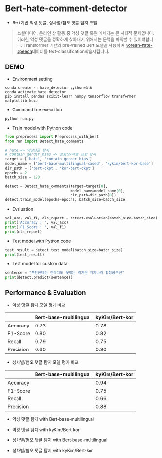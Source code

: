 # Bert-hate-comment-detector
- Bert기반 악성 댓글, 성차별/혐오 댓글 탐지 모델
> 소셜미디어, 온라인 상 활동 중 악성 댓글 혹은 메세지는 큰 사회적 문제입니다.
> 이러한 악성 댓글을 정확하게 찾아내기 위해서는 문맥을 파악할 수 있어야합니다.
> Transformer 기반의 pre-trained Bert 모델을 사용하여 [Korean-hate-speech](https://github.com/kocohub/korean-hate-speech)데이터를 text-classification학습시킵니다.

## DEMO
- Environment setting
```
conda create -n hate_detector python=3.8
conda activate hate_detector
pip install pandas scikit-learn numpy tensorflow transformer matplotlib koco
```
- Command line execution
```
python run.py
```

- Train model with Python code
```python
from preprocess import Preprocess_with_bert
from run import Detect_hate_comments

# hate => 악성댓글 탐지
# contain_gender_bias => 성혐오/차별 표현 탐지
target = ['hate', 'contain_gender_bias']
model_name = ['bert-base-multilingual-cased', 'kykim/bert-kor-base']
dir_path = ['bert-ckpt', 'kor-bert-ckpt']
epochs = 2
batch_size = 128

detect = Detect_hate_comments(target=target[0], 
                              model_name=model_name[0], 
                              dir_path=dir_path[0])
detect.train_model(epochs=epochs, batch_size=batch_size)
```

- Evaluation
```python
val_acc, val_f1, cls_report = detect.evaluation(batch_size=batch_size)
print('Accuracy : ', val_acc)
print('F1_Score : ', val_f1)
print(cls_report)
```

- Test model with Python code
```python
test_result = detect.test_model(batch_size=batch_size)
print(test_result)
```

- Test model for custom data
```python
sentence = "푸틴한테는 한마디도 못하는 역겨운 거지나라 합정공주년"
print(detect.predict(sentence))
```

## Performance & Evaluation
- 악성 댓글 탐지 모델 평가 비교

|        |Bert-base-multilingual|kyKim/Bert-kor|
|--------|----------------------|--------------|
|Accuracy|0.73|0.78|
|F1-Score|0.80|0.82|
|Recall  |0.79|0.75|
|Precision|0.80|0.90|

- 성차별/혐오 댓글 탐지 모델 평가 비교

|        |Bert-base-multilingual|kyKim/Bert-kor|
|--------|----------------------|--------------|
|Accuracy|  |0.94|
|F1-Score|  |0.75|
|Recall  |  |0.66|
|Precision|  |0.88|

- 악성 댓글 탐지 with Bert-base-multilingual


- 악성 댓글 탐지 with kyKim/Bert-kor


- 성차별/혐오 댓글 탐지 with Bert-base-multilingual


- 성차별/혐오 댓글 탐지 with kyKim/Bert-kor

